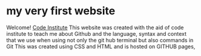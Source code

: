 # my very first website

Welcome!
[Code Institute](https://codeinstitute.net)
 This website was created with the aid of code institute to teach me about Github and the language, syntax and context that we use when using not only the git hub terminal but also commands in Git
 This was created using CSS and HTML and is hosted on GITHUB pages, 